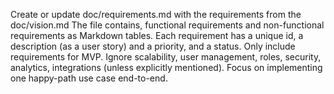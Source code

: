Create or update doc/requirements.md with the requirements from the doc/vision.md
The file contains, functional requirements and non-functional requirements as Markdown tables.
Each requirement has a unique id, a description (as a user story) and a priority, and a status.
Only include requirements for MVP. 
Ignore scalability, user management, roles, security, analytics, integrations (unless explicitly mentioned).
Focus on implementing one happy-path use case end-to-end.